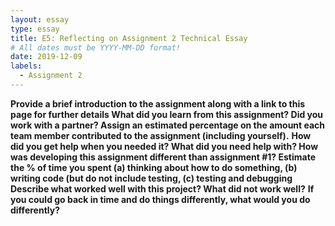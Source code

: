 ```yaml
---
layout: essay
type: essay
title: E5: Reflecting on Assignment 2 Technical Essay
# All dates must be YYYY-MM-DD format!
date: 2019-12-09
labels:
  - Assignment 2
---
```


<b>Provide a brief introduction to the assignment along with a link to this page for further details </b>
<b>What did you learn from this assignment? </b>
<b>Did you work with a partner? Assign an estimated percentage on the amount each team member contributed to the assignment (including yourself).</b>
<b>How did you get help when you needed it? What did you need help with? </b>
<b>How was developing this assignment different than assignment #1? </b>
<b>Estimate the % of time you spent (a) thinking about how to do something, (b) writing code (but do not include testing, (c) testing and debugging </b>
<b>Describe what worked well with this project? What did not work well?</b>
<b>If you could go back in time and do things differently, what would you do differently?</b>
